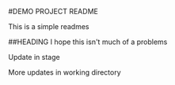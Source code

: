 #DEMO PROJECT README

This is a simple readmes

##HEADING
I hope this isn't much of a problems

Update in stage

More updates in working directory